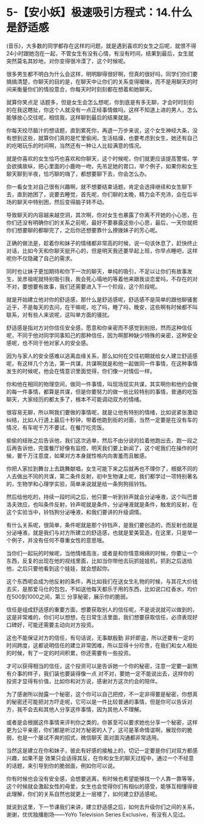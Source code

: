 # 5-【安小妖】极速吸引方程式：14.什么是舒适感

(音乐)，大多数的同学都存在这样的问题，就是遇到喜欢的女生之后呢，就恨不得24小时跟她泡在一起，不管女生有没有心情，有没有时间，结果到最后，女生就突然莫名其妙地，对你变得很冷漠了，这个时候呢。

很多男生都不明白为什么会这样，明明聊得很好啊，但真的很好吗，同学们你们要搞搞清楚，你聊天的目的是，在聊天中让你们的关系变得暧昧，而不是用聊天的时间来衡量你们的情投意合，你每天时时刻刻都在想着和她聊天。

就算你笑点足 话题多，但是女生会怎么想呢，你到底是有多无聊，才会时时刻刻的在我这瞎扯，你这个人就没有一点正经事情做吗，这样不知道上进的男人，怎么能够放心交往呢，相信我，这样聊到最后的结果就是。

你每天绞尽脑汁的想话题，直到累死你，再退一万步来说，这个女生神经大条，没有想到这些，就算你们真的是忙里偷闲，生活枯燥，也要考虑到女生，她还有自己的吃喝玩乐的时间啊，当然还有一种让人比较满意的情况。

就是你喜欢的女生恰巧也喜欢和你聊天，这个时候呢，你们就更应该提高警惕，学会欲擒故纵，把心里面的小鹿吻一吻，先吊足她的胃口，举个例子，如果你和女生聊天聊到半夜，恰巧聊的嗨了，都想要聊下去，你会怎么办。

你一看女生对自己很有兴趣啊，就不想要结束话题，肯定会选择继续和女生聊下去，直到她困了，说要去睡觉，首先呢，你们聊的太晚，精力会不充沛，会在后半场的聊天中特别困，然后变得脑子转不动。

导致聊天的内容越来越空洞，其次啊，你对女生也暴露了你离不开她的小心思，在你们还没有明确你们的关系之前呢，最好不要暴露这些小心思，最后，一天你就把你们想要聊的都聊完了，之后你还想要靠什么撩拨妹子的芳心呢。

正确的做法是，趁着你和妹子的情绪都非常高的时候，说一句该休息了，赶快终止对话，比如今天和你聊天挺开心的，但是明天我还要早起上班，你早点睡吧，这样呢你不仅隐藏了自己的需求。

同时也让妹子更加期待和你下一次的聊天，单纯的吸引，不足以让你们有故事发生，吴彦祖呢就特别吸引我，我会死心塌地的等着他来跟我谈恋爱吗，不存在的对不对，要想要有故事，我们还需要进入下一个阶段，这个阶段呢。

就是开始建立他对你的舒适感，那什么是舒适感呢，舒适感不是简单的跟他聊骚套近乎，不是每天的去问，在干嘛呢，吃了吗，睡了吗，晚安，这些啊有时候都不叫联系，对有些人来说呢，这叫单方面的骚扰。

舒适感是指对方对你信任安全感，愿意和你亲密而不感觉到别扭，然而这种信任呢，不同于他对同学同事知己的那种信任，因为啊那种缺少特殊的亲密，这种安全感呢，也不同于他对家人的安全感。

因为与家人的安全感难以逃离血缘关系，那么如何在交往初期就给女人建立舒适感呢，有这样几个方法，第一共谋，共谋啊就是和他一起做同一件事情，在这种事情发生的时候呢，他会在情意识里面觉得，你们像一对情侣一样。

你和他在相同的物理空间，做同一件事情，叫现场现实共谋，其实啊你和他约会做的每一件事情，都算是共谋，但是你要努力的做一些比较特别的事情，普通的吃饭聊天，大家经历的都太多了，根本不可能调动双方的情绪。

很容易无聊，所以啊我们要做的事情呢，就是让他有特别的情绪，比如说紧张激动纠结，比如人行道上最后十秒钟，带着他跑到街的对面，当然一定要是在没有车的情况，有车呢千万不要试，在餐厅吃完饭。

偷偷的结账之后告诉他，我们这次逃单，然后不由分说的拉着他跑出去，跑一段之后再告诉他，完蛋餐厅好像有监控，明天我们要上新闻了，这个呢我们在操作的时候，要千万注意度，如果对方本身就性格内向害羞而且敏感。

你把人家拉到舞台上去跳舞献唱，女生可能下来之后就再也不理你了，根据不同的人去做出不同的共谋，第二条件反射，初中生物课上呢，我们都学过一项特别著名的，生物学和心理学实验，简单来说就是给一条狗狗摇铃铛。

然后给他吃的，持续一段时间之后，他只要一听到铃声就会分泌唾液，这个叫巴普洛夫效应，也叫条件反射，铃声呢就是条件，分泌唾液就是条件，触发的反射，在这个实验当中，铃铛狗分泌唾液，和我们要讲的升级调情。

有什么关系呢，很简单，条件呢就是那个铃铛声，是我们要创造的，而反射也就是分泌唾液，就是我们与对方所建立的舒适感，也就是爱美营造，在这里，只是举一个例子，并没有任何不尊重女性的意思哦。

当你们一起玩的时候呢，当他情绪高涨，或者是和你情意绵绵的时候，你要让一个东西，反复的出现在他的视线里面，比如当你带他去玩抓娃娃机，抓到之后送给他，之后只要他看到这个娃娃，就会想起你。

这个东西呢会成为他反射的条件，再比如我们在送女生礼物的时候，与其花大价钱去买，是那爱马仕的包包，不如送他每天都乐于用的东西，比如说口红香水，均价在500到1000之间，第三 分享秘密，展示你的脆弱。

信任是组成舒适感的重要方面，想要获取别人的信任呢，不是说说就可以做到的，这是非常难的，你们可以想想，在日常生活里面，我们想要获取信任，必须表现好 口碑好，可能还需要主动向对方投资。

这也不能保证对方的信任，有句话说，无事献殷勤 非奸即盗，所以还要有一定的时间跨度，这都说明信任的建立非常困难，所以显得十分珍贵，在我们和女人相处的时候，有了一定的时间积累，你还需要有一些投资。

才可以获得相当的信任，这个投资可以是告诉她一个你的秘密，注意一定要一副煞有介事的样子，我们装也要装得像一点 对不对，要她一定不能说出去，这样你的投资才显得有价值，比如你和对方说，感谢对方这次约会的陪伴。

为了感谢所以抛露一个秘密，这个你可以自己把控，不一定非得要是秘密，你想真的秘密还可能把对方吓走呢，它可以是一件比较普通的事情，但是你可以告诉对方，我不会去和其他人分享这件事情，因为其他人不理解。

或者是会根据这件事情来评判你之类的，你甚至可以要求她也分享一个秘密，这样更为公平亲密，你们都是听过对方秘密的人了，这可是革命情谊啊，展现你的脆弱，也是一个屡试不爽的招式，微信聊天 面对面沟通都非常适用。

当然这是建立在你和妹子，彼此有好感的接触上的，切记一定要是你们对双方都感兴趣，如果不是 效果只会适得其反，在你和女生的聊天过程中，通过一个不经意的话题，来引导到你的脆弱面，例如你可以说。

你有时候也会没有安全感，会想要逃离，有时候也希望能够找一个人靠一靠等等，这个时候就会激起女性的母爱，女生也会觉得你们有相似的感受，能够互相懂得彼此理解，你们的关系自然也就更上一层楼了，如何建立舒适感呢。

就说到这里，下一节课我们来讲，建立舒适感之后，如何去升级你们之间的关系，谢谢，优优独播剧场——YoYo Television Series Exclusive，有没有人见过。

